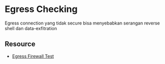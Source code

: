 # Egress Checking
Egress connection yang tidak secure bisa menyebabkan serangan reverse shell dan data-exfitration

## Resource
- [Egress Firewall Test](https://hackertarget.com/egress-firewall-test/)

